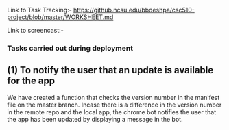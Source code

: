 
Link to Task Tracking:- https://github.ncsu.edu/bbdeshpa/csc510-project/blob/master/WORKSHEET.md

Link to screencast:- 

### Tasks carried out during deployment

## (1) To notify the user that an update is available for the app

We have created a function that checks the version number in the manifest file on the master branch. Incase there is a difference in the version number in the remote repo and the local app, the chrome bot notifies the user that the app has been updated by displaying a message in the bot.



